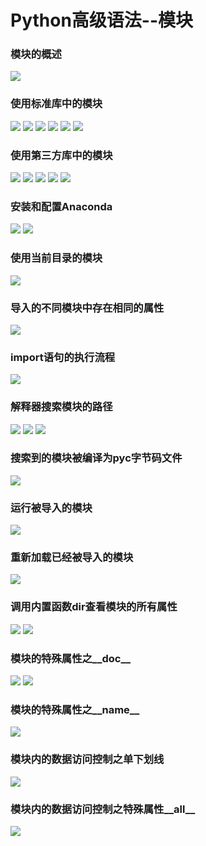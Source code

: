 # Python高级语法--模块
### 模块的概述
![](../Pictures/模块/模块的概述.png)
### 使用标准库中的模块
![](../Pictures/模块/使用标准库中的模块(1).png)
![](../Pictures/模块/使用标准库中的模块(2).png)
![](../Pictures/模块/使用标准库中的模块(3).png)
![](../Pictures/模块/使用标准库中的模块(4).png)
![](../Pictures/模块/使用标准库中的模块(5).png)
![](../Pictures/模块/使用标准库中的模块(6).png)
### 使用第三方库中的模块
![](../Pictures/模块/使用第三方库中的模块(1).png)
![](../Pictures/模块/使用第三方库中的模块(2).png)
![](../Pictures/模块/使用第三方库中的模块(3).png)
![](../Pictures/模块/使用第三方库中的模块(4).png)
![](../Pictures/模块/使用第三方库中的模块(5).png)
### 安装和配置Anaconda
![](../Pictures/模块/安装和配置Anaconda(1).png)
![](../Pictures/模块/安装和配置Anaconda(2).png)
### 使用当前目录的模块
![](../Pictures/模块/使用当前项目中的模块.png)
### 导入的不同模块中存在相同的属性
![](../Pictures/模块/导入的不同模块中存在相同的属性.png)
### import语句的执行流程
![](../Pictures/模块/import语句的执行流程.png)
### 解释器搜索模块的路径
![](../Pictures/模块/解释器搜索模块的路径(1).png)
![](../Pictures/模块/解释器搜索模块的路径(2).png)
![](../Pictures/模块/解释器搜索模块的路径(3).png)
### 搜索到的模块被编译为pyc字节码文件
![](../Pictures/模块/搜索到的模块被编译为pyc字节码文件.png)
### 运行被导入的模块
![](../Pictures/模块/运行被导入的模块.png)
### 重新加载已经被导入的模块
![](../Pictures/模块/重新加载已经被导入的模块.png)
### 调用内置函数dir查看模块的所有属性
![](../Pictures/模块/调用内置函数dir查看模块的所有属性(1).png)
![](../Pictures/模块/调用内置函数dir查看模块的所有属性(2).png)
### 模块的特殊属性之__doc__
![](../Pictures/模块/模块的特殊属性之__doc__(1).png)
![](../Pictures/模块/模块的特殊属性之__doc__(2).png)
### 模块的特殊属性之__name__
![](../Pictures/模块/模块的特殊属性之__name__.png)
### 模块内的数据访问控制之单下划线
![](../Pictures/模块/模块内的数据访问控制之单下划线.png)
### 模块内的数据访问控制之特殊属性__all__
![](../Pictures/模块/模块内的数据访问控制之特殊属性__all__.png)